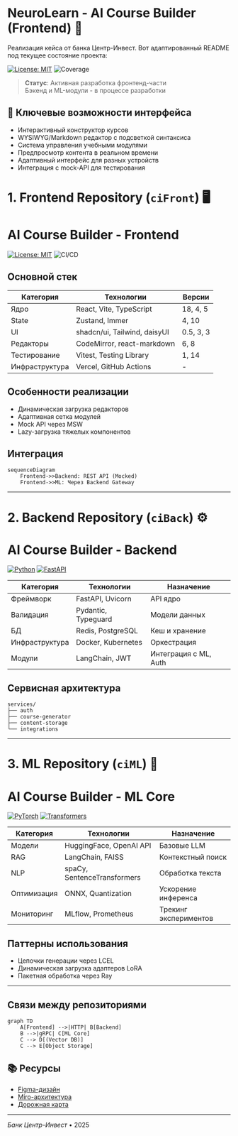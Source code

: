 # NeuroLearn - AI Course Builder (Frontend) 🎨
Реализация кейса от банка Центр-Инвест.
Вот адаптированный README под текущее состояние проекта:

[![License: MIT](https://img.shields.io/badge/License-MIT-yellow.svg)](https://opensource.org/licenses/MIT)
![Coverage](https://img.shields.io/badge/coverage-15%25-orange)

> **Статус**: Активная разработка фронтенд-части  
> Бэкенд и ML-модули - в процессе разработки

## 🌟 Ключевые возможности интерфейса

- Интерактивный конструктор курсов
- WYSIWYG/Markdown редактор с подсветкой синтаксиса
- Система управления учебными модулями
- Предпросмотр контента в реальном времени
- Адаптивный интерфейс для разных устройств
- Интеграция с mock-API для тестирования

# 1. Frontend Repository (`ciFront`) 🖥️

# AI Course Builder - Frontend

[![License: MIT](https://img.shields.io/badge/License-MIT-yellow.svg)](https://opensource.org/licenses/MIT)
![CI/CD](https://github.com/NeuroFlexDev/ciFront/actions/workflows/deploy.yml/badge.svg)

## Основной стек

| Категория       | Технологии                          | Версии    |
|-----------------|-------------------------------------|-----------|
| Ядро            | React, Vite, TypeScript             | 18, 4, 5  |
| State           | Zustand, Immer                      | 4, 10     |
| UI              | shadcn/ui, Tailwind, daisyUI        | 0.5, 3, 3 |
| Редакторы       | CodeMirror, react-markdown          | 6, 8      |
| Тестирование    | Vitest, Testing Library             | 1, 14     |
| Инфраструктура  | Vercel, GitHub Actions              | -         |

## Особенности реализации
- Динамическая загрузка редакторов
- Адаптивная сетка модулей
- Mock API через MSW
- Lazy-загрузка тяжелых компонентов

## Интеграция
```mermaid
sequenceDiagram
    Frontend->>Backend: REST API (Mocked)
    Frontend->>ML: Через Backend Gateway
```

---

# 2. Backend Repository (`ciBack`) ⚙️

# AI Course Builder - Backend

[![Python](https://img.shields.io/badge/Python-3.10%2B-blue)](https://python.org)
[![FastAPI](https://img.shields.io/badge/FastAPI-0.103%2B-green)](https://fastapi.tiangolo.com)

| Категория       | Технологии                          | Назначение                  |
|-----------------|-------------------------------------|-----------------------------|
| Фреймворк       | FastAPI, Uvicorn                    | API ядро                    |
| Валидация       | Pydantic, Typeguard                 | Модели данных               |
| БД              | Redis, PostgreSQL                   | Кеш и хранение              |
| Инфраструктура  | Docker, Kubernetes                  | Оркестрация                 |
| Модули          | LangChain, JWT                      | Интеграция с ML, Auth       |

## Сервисная архитектура
```
services/
├── auth
├── course-generator
├── content-storage
└── integrations
```

---

# 3. ML Repository (`ciML`) 🧠

# AI Course Builder - ML Core

[![PyTorch](https://img.shields.io/badge/PyTorch-2.1%2B-red)](https://pytorch.org)
[![Transformers](https://img.shields.io/badge/🤗%20Transformers-4.35%2B-yellow)](https://huggingface.co)


| Категория       | Технологии                          | Назначение                  |
|-----------------|-------------------------------------|-----------------------------|
| Модели          | HuggingFace, OpenAI API             | Базовые LLM                 |
| RAG             | LangChain, FAISS                    | Контекстный поиск           |
| NLP             | spaCy, SentenceTransformers         | Обработка текста            |
| Оптимизация     | ONNX, Quantization                  | Ускорение инференса         |
| Мониторинг      | MLflow, Prometheus                  | Трекинг экспериментов       |

## Паттерны использования
- Цепочки генерации через LCEL
- Динамическая загрузка адаптеров LoRA
- Пакетная обработка через Ray

---

## Связи между репозиториями

```mermaid
graph TD
    A[Frontend] -->|HTTP| B[Backend]
    B -->|gRPC| C[ML Core]
    C --> D[(Vector DB)]
    C --> E[Object Storage]
```
## 📚 Ресурсы

- [Figma-дизайн](https://www.figma.com/...)
- [Miro-архитектура](https://miro.com/...)
- [Дорожная карта](/ROADMAP.md)

---
*Банк Центр-Инвест* • 2025
